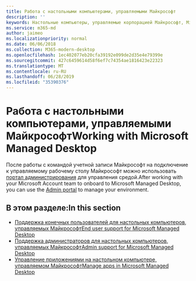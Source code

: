 ```yaml
---
title: Работа с настольными компьютерами, управляемыми Майкрософт
description: ''
keywords: Настольные компьютеры, управляемые корпорацией Майкрософт, Microsoft 365, служба, документация
ms.service: m365-md
author: jaimeo
ms.localizationpriority: normal
ms.date: 06/06/2018
ms.collection: M365-modern-desktop
ms.openlocfilehash: 1ec402077eb20cfa39192e099de2d35e4e79399e
ms.sourcegitcommit: 427c6459614d58f6ef7c74354ae1816423e22323
ms.translationtype: MT
ms.contentlocale: ru-RU
ms.lasthandoff: 06/28/2019
ms.locfileid: "35390376"
---
```

# <a name="working-with-microsoft-managed-desktop"></a><span data-ttu-id="cd125-103">Работа с настольными компьютерами, управляемыми Майкрософт</span><span class="sxs-lookup"><span data-stu-id="cd125-103">Working with Microsoft Managed Desktop</span></span>

<span data-ttu-id="cd125-104">После работы с командой учетной записи Майкрософт на подключение к управляемому рабочему столу Майкрософт можно использовать [портал администрирования](https://aka.ms/mmdportal) для управления средой.</span><span class="sxs-lookup"><span data-stu-id="cd125-104">After working with your Microsoft Account team to onboard to Microsoft Managed Desktop, you can use the [Admin portal](https://aka.ms/mmdportal) to manage your environment.</span></span> 

## <a name="in-this-section"></a><span data-ttu-id="cd125-105">В этом разделе:</span><span class="sxs-lookup"><span data-stu-id="cd125-105">In this section</span></span>

- [<span data-ttu-id="cd125-106">Поддержка конечных пользователей для настольных компьютеров, управляемых Майкрософт</span><span class="sxs-lookup"><span data-stu-id="cd125-106">End user support for Microsoft Managed Desktop</span></span>](end-user-support.md)
- [<span data-ttu-id="cd125-107">Поддержка администраторов для настольных компьютеров, управляемых Майкрософт</span><span class="sxs-lookup"><span data-stu-id="cd125-107">Admin support for Microsoft Managed Desktop</span></span>](admin-support.md)
- [<span data-ttu-id="cd125-108">Управление приложениями на настольном компьютере, управляемом Майкрософт</span><span class="sxs-lookup"><span data-stu-id="cd125-108">Manage apps in Microsoft Managed Desktop</span></span>](manage-apps.md)
